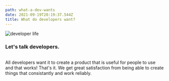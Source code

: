 ```yaml
---
path: what-a-dev-wants
date: 2021-09-19T20:19:37.544Z
title: What do developers want?
---
```

<div style="display:flex; justify-content:center; flex-direction:column">
<img src="https://res.cloudinary.com/dbqzzps1w/image/upload/v1632083360/ecommerce%20shopping%20app/developers-hero.jpg" alt='developer life'>
<h3>Let's talk developers.</h3>


<p>All developers want it to create a product that is useful for people to use and that works! That's it. We get great satisfaction from being able to create things that consistantly and work reliably. </p>
</div>